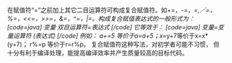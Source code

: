 在赋值符“=”之前加上其它二目运算符可构成复合赋值符。如+=，-=，*=,／=，%=，<<=，>>=，&=，^=，|=。构成复合赋值表达式的一般形式为：
[code=java]
变量 双目运算符=表达式
[/code]
它等效于：
[code=java]
变量=变量运算符 (表达式)
[/code]
例如： a+=5 等价于a=a+5；x*=y+7等价于x=x*(y+7)； r%=p 等价于r=r%p。
复合赋值符这种写法，对初学者可能不习惯， 但十分有利于编译处理，能提高编译效率并产生质量较高的目标代码。